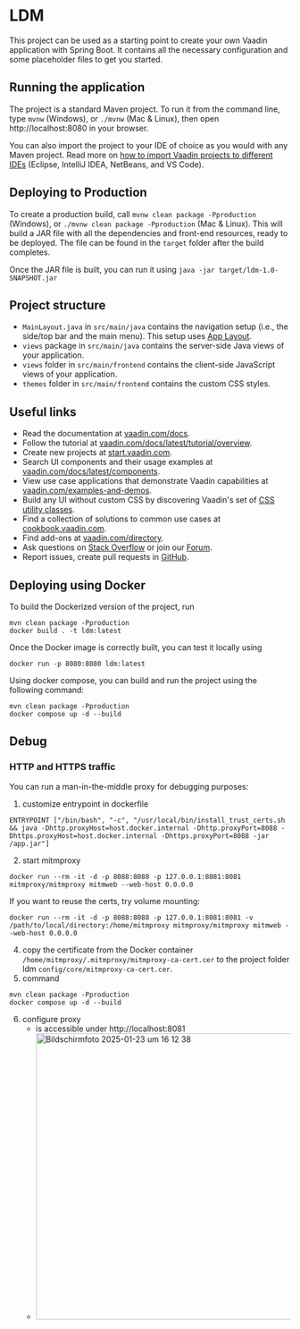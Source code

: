 # LDM

This project can be used as a starting point to create your own Vaadin application with Spring Boot.
It contains all the necessary configuration and some placeholder files to get you started.

## Running the application

The project is a standard Maven project. To run it from the command line,
type `mvnw` (Windows), or `./mvnw` (Mac & Linux), then open
http://localhost:8080 in your browser.

You can also import the project to your IDE of choice as you would with any
Maven project. Read more on [how to import Vaadin projects to different IDEs](https://vaadin.com/docs/latest/guide/step-by-step/importing) (Eclipse, IntelliJ IDEA, NetBeans, and VS Code).

## Deploying to Production

To create a production build, call `mvnw clean package -Pproduction` (Windows),
or `./mvnw clean package -Pproduction` (Mac & Linux).
This will build a JAR file with all the dependencies and front-end resources,
ready to be deployed. The file can be found in the `target` folder after the build completes.

Once the JAR file is built, you can run it using
`java -jar target/ldm-1.0-SNAPSHOT.jar`

## Project structure

- `MainLayout.java` in `src/main/java` contains the navigation setup (i.e., the
  side/top bar and the main menu). This setup uses
  [App Layout](https://vaadin.com/docs/components/app-layout).
- `views` package in `src/main/java` contains the server-side Java views of your application.
- `views` folder in `src/main/frontend` contains the client-side JavaScript views of your application.
- `themes` folder in `src/main/frontend` contains the custom CSS styles.

## Useful links

- Read the documentation at [vaadin.com/docs](https://vaadin.com/docs).
- Follow the tutorial at [vaadin.com/docs/latest/tutorial/overview](https://vaadin.com/docs/latest/tutorial/overview).
- Create new projects at [start.vaadin.com](https://start.vaadin.com/).
- Search UI components and their usage examples at [vaadin.com/docs/latest/components](https://vaadin.com/docs/latest/components).
- View use case applications that demonstrate Vaadin capabilities at [vaadin.com/examples-and-demos](https://vaadin.com/examples-and-demos).
- Build any UI without custom CSS by discovering Vaadin's set of [CSS utility classes](https://vaadin.com/docs/styling/lumo/utility-classes). 
- Find a collection of solutions to common use cases at [cookbook.vaadin.com](https://cookbook.vaadin.com/).
- Find add-ons at [vaadin.com/directory](https://vaadin.com/directory).
- Ask questions on [Stack Overflow](https://stackoverflow.com/questions/tagged/vaadin) or join our [Forum](https://vaadin.com/forum).
- Report issues, create pull requests in [GitHub](https://github.com/vaadin).


## Deploying using Docker

To build the Dockerized version of the project, run

```
mvn clean package -Pproduction
docker build . -t ldm:latest
```

Once the Docker image is correctly built, you can test it locally using

```
docker run -p 8080:8080 ldm:latest
```

Using docker compose, you can build and run the project using the following command:
```
mvn clean package -Pproduction
docker compose up -d --build
```

## Debug
### HTTP and HTTPS traffic
You can run a man-in-the-middle proxy for debugging purposes:
1. customize entrypoint in dockerfile
```
ENTRYPOINT ["/bin/bash", "-c", "/usr/local/bin/install_trust_certs.sh && java -Dhttp.proxyHost=host.docker.internal -Dhttp.proxyPort=8088 -Dhttps.proxyHost=host.docker.internal -Dhttps.proxyPort=8088 -jar /app.jar"]
```
2. start mitmproxy
```
docker run --rm -it -d -p 8088:8088 -p 127.0.0.1:8081:8081 mitmproxy/mitmproxy mitmweb --web-host 0.0.0.0
```
If you want to reuse the certs, try volume mounting:
```
docker run --rm -it -d -p 8088:8088 -p 127.0.0.1:8081:8081 -v /path/to/local/directory:/home/mitmproxy mitmproxy/mitmproxy mitmweb --web-host 0.0.0.0
```

4. copy the certificate from the Docker container ```/home/mitmproxy/.mitmproxy/mitmproxy-ca-cert.cer``` to the project folder ldm ```config/core/mitmproxy-ca-cert.cer```.
5. command 
```
mvn clean package -Pproduction
docker compose up -d --build
```
6. configure proxy
   - is accessible under http://localhost:8081
   - <img width="512" alt="Bildschirmfoto 2025-01-23 um 16 12 38" src="https://github.com/user-attachments/assets/ee292ca2-02eb-4860-b158-765ed97c0fb5" />

